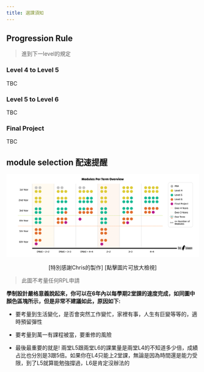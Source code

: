 ```yaml
---
title: 選課須知
---
```


## Progression Rule

> 進到下一level的規定

### Level 4 to Level 5

TBC

### Level 5 to Level 6

TBC

### Final Project

TBC

## module selection 配速提醒

<a href="./assets/images/Modules_Per_Semester_Overview.png" target="_new"><img src="./assets/images/Modules_Per_Semester_Overview.png" alt="Module Selection Per Term Overview"></a>

<p style="text-align: center">[特別感謝Chris的製作]   [點擊圖片可放大檢視]</p>

> 此圖不考量任何RPL申請

**學制設計嚴格意義說起來，你可以在6年內以每學期2堂課的速度完成，如同圖中顏色區塊所示，但是非常不建議如此，原因如下:**

- 要考量到生活變化，是否會突然工作變忙，家裡有事，人生有巨變等等的，適時預留彈性

- 要考量到萬一有課程被當，要重修的風險

- 最後最重要的就是! 兩堂L5跟兩堂L6的課業量是兩堂L4的不知道多少倍，成績占比也分別是3跟5倍。如果你在L4只能上2堂課，無論是因為時間還是能力受限，到了L5就算能勉強撐過，L6是肯定沒辦法的